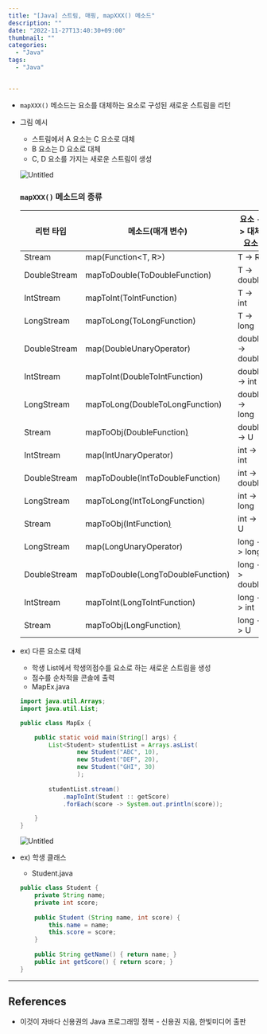 ```yaml
---
title: "[Java] 스트림, 매핑, mapXXX() 메소드"
description: ""
date: "2022-11-27T13:40:30+09:00"
thumbnail: ""
categories:
  - "Java"
tags:
  - "Java"


---
```

<!--more-->

- `mapXXX()` 메소드는 요소를 대체하는 요소로 구성된 새로운 스트림을 리턴
- 그림 예시
    - 스트림에서 A 요소는 C 요소로 대체
    - B 요소는 D 요소로 대체
    - C, D 요소를 가지는 새로운 스트림이 생성
    
    ![Untitled](/images/lang_java/stream/mapXXX()_메소드/Untitled.png)
    
    ### `mapXXX()` 메소드의 종류
    
    | 리턴 타입 | 메소드(매개 변수) | 요소 -> 대체 요소 |
    | --- | --- | --- |
    | Stream<R> | map(Function<T, R>) | T -> R |
    | DoubleStream | mapToDouble(ToDoubleFunction<T>) | T -> double |
    | IntStream | mapToInt(ToIntFunction<T>) | T -> int |
    | LongStream | mapToLong(ToLongFunction<T>) | T -> long |
    | DoubleStream | map(DoubleUnaryOperator) | double -> double |
    | IntStream | mapToInt(DoubleToIntFunction) | double -> int |
    | LongStream | mapToLong(DoubleToLongFunction) | double -> long |
    | Stream<U> | mapToObj(DoubleFunction<U>) | double -> U |
    | IntStream | map(IntUnaryOperator) | int -> int |
    | DoubleStream | mapToDouble(IntToDoubleFunction) | int -> double |
    | LongStream | mapToLong(IntToLongFunction) | int -> long |
    | Stream<U> | mapToObj(IntFunction<U>) | int -> U |
    | LongStream | map(LongUnaryOperator) | long -> long |
    | DoubleStream | mapToDouble(LongToDoubleFunction) | long -> double |
    | IntStream | mapToInt(LongToIntFunction) | long -> int |
    | Stream<U> | mapToObj(LongFunction<U>) | long -> U |
- ex) 다른 요소로 대체
    - 학생 List에서 학생의점수를 요소로 하는 새로운 스트림을 생성
    - 점수를 순차적을 콘솔에 출력
    - MapEx.java
    
    ```java
    import java.util.Arrays;
    import java.util.List;
    
    public class MapEx {
    
    	public static void main(String[] args) {
    		List<Student> studentList = Arrays.asList(
    				new Student("ABC", 10),
    				new Student("DEF", 20),
    				new Student("GHI", 30)
    				);
    		
    		studentList.stream()
    			.mapToInt(Student :: getScore)
    			.forEach(score -> System.out.println(score));
    
    	}
    }
    ```
    
    ![Untitled](/images/lang_java/stream/mapXXX()_메소드/Untitled%201.png)
    
- ex) 학생 클래스
    - Student.java
    
    ```java
    public class Student {
    	private String name;
    	private int score;
    	
    	public Student (String name, int score) {
    		this.name = name;
    		this.score = score;
    	}
    	
    	public String getName() { return name; }
    	public int getScore() { return score; }
    }
    ```
    

---

## References

- 이것이 자바다 신용권의 Java 프로그래밍 정복 - 신용권 지음, 한빛미디어 출판